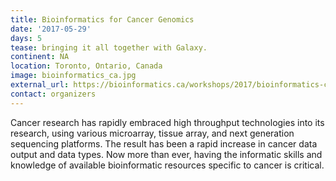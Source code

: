 ```yaml
---
title: Bioinformatics for Cancer Genomics
date: '2017-05-29'
days: 5
tease: bringing it all together with Galaxy.
continent: NA
location: Toronto, Ontario, Canada
image: bioinformatics_ca.jpg
external_url: https://bioinformatics.ca/workshops/2017/bioinformatics-cancer-genomics-2017
contact: organizers
---
```

Cancer research has rapidly embraced high throughput technologies into its research, using various microarray, tissue array, and next generation sequencing platforms. The result has been a rapid increase in cancer data output and data types. Now more than ever, having the informatic skills and knowledge of available bioinformatic resources specific to cancer is critical.
